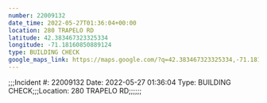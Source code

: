 ```yaml
---
number: 22009132
date_time: 2022-05-27T01:36:04+00:00
location: 280 TRAPELO RD
latitude: 42.383467323325334
longitude: -71.18160850889124
type: BUILDING CHECK
google_maps_link: https://maps.google.com/?q=42.383467323325334,-71.18160850889124
---
```


;;;Incident #: 22009132   Date: 2022-05-27 01:36:04   Type: BUILDING CHECK;;;Location: 280 TRAPELO RD;;;;;;
